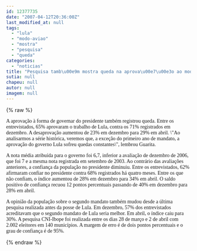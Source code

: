 ```yaml
---
id: 12377735
date: "2007-04-12T20:36:00Z"
last_modified_at: null
tags:
  - "lula"
  - "modo-aviao"
  - "mostra"
  - "pesquisa"
  - "queda"
categories:
  - "noticias"
title: "Pesquisa tamb\u00e9m mostra queda na aprova\u00e7\u00e3o ao modo de governar de Lula"
sutia: null
chapeu: null
autor: null
imagem: null
---
```

{% raw %}
<p><P><FONT face=Verdana>A aprovação à forma de governar do presidente também registrou queda. Entre os entrevistados, 65% aprovaram o trabalho de Lula, contra os 71% registrados em dezembro. A desaprovação aumentou de 23% em dezembro para 29% em abril. \"Ao analisarmos a série histórica, veremos que, a exceção do primeiro ano de mandato, a aprovação do governo Lula sofreu quedas constantes\", lembrou Guarita.</FONT></P></p>
<p><P><FONT face=Verdana>A nota média atribuída para o governo foi 6,7, inferior a avaliação de dezembro de 2006, que foi 7 e a mesma nota registrada em setembro de 2003. Ao contrário das avaliações anteriores, a confiança da população no presidente diminuiu. Entre os entrevistados, 62% afirmaram confiar no presidente contra 68% registrados há quatro meses. Entre os que não confiam, o índice aumentou de 28% em dezembro para 34% em abril. O saldo positivo de confiança recuou 12 pontos percentuais passando de 40% em dezembro para 28% em abril. </FONT></P></p>
<p><P><FONT face=Verdana>A opinião da população sobre o segundo mandato também mudou desde a última pesquisa realizada antes da posse de Lula. Em dezembro, 57% dos entrevistados acreditavam que o segundo mandato de Lula seria melhor. Em abril, o índice caiu para 30%. A pesquisa CNI-Ibope foi realizada entre os dias 28 de março e 2 de abril com 2.002 eleitores em 140 municípios. A margem de erro é de dois pontos percentuais e o grau de confiança é de 95%.</FONT></P> </p>
{% endraw %}